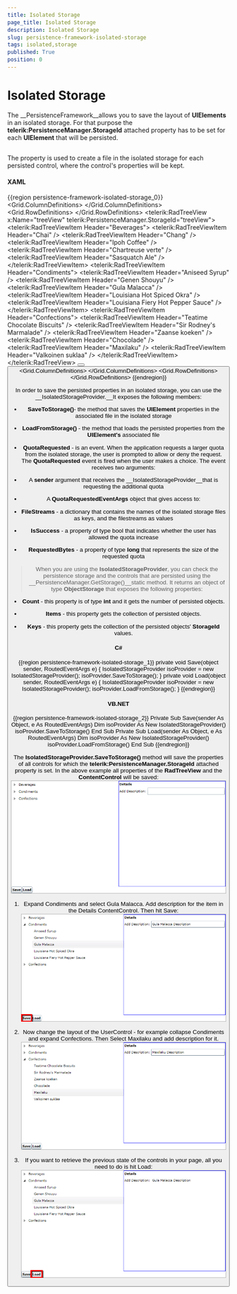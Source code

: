 ```yaml
---
title: Isolated Storage
page_title: Isolated Storage
description: Isolated Storage
slug: persistence-framework-isolated-storage
tags: isolated,storage
published: True
position: 0
---
```


# Isolated Storage



The __PersistenceFramework__allows you to save the layout of __UIElements__ in an isolated storage. For that purpose the __telerik:PersistenceManager.StorageId__ attached property has to be set for each __UIElement__ that will be persisted.
	  

## 

The property is used to create a file in the isolated storage for each persisted control, where the control's properties will be kept.
		

#### __XAML__

{{region persistence-framework-isolated-storage_0}}
	<Grid x:Name="LayoutRoot" Background="White">
	    <Grid.ColumnDefinitions>
	        <ColumnDefinition Width="*" />
	        <ColumnDefinition Width="*" />
	    </Grid.ColumnDefinitions>
	    <Grid.RowDefinitions>
	        <RowDefinition Height="*" />
	        <RowDefinition Height="Auto" />
	    </Grid.RowDefinitions>
	    <telerik:RadTreeView x:Name="treeView" telerik:PersistenceManager.StorageId="treeView">
	        <telerik:RadTreeViewItem Header="Beverages">
	            <telerik:RadTreeViewItem Header="Chai" />
	            <telerik:RadTreeViewItem Header="Chang" />
	            <telerik:RadTreeViewItem Header="Ipoh Coffee" />
	            <telerik:RadTreeViewItem Header="Chartreuse verte" />
	            <telerik:RadTreeViewItem Header="Sasquatch Ale" />
	        </telerik:RadTreeViewItem>
	        <telerik:RadTreeViewItem Header="Condiments">
	            <telerik:RadTreeViewItem Header="Aniseed Syrup" />
	            <telerik:RadTreeViewItem Header="Genen Shouyu" />
	            <telerik:RadTreeViewItem Header="Gula Malacca" />
	            <telerik:RadTreeViewItem Header="Louisiana Hot Spiced Okra" />
	            <telerik:RadTreeViewItem Header="Louisiana Fiery Hot Pepper Sauce" />
	        </telerik:RadTreeViewItem>
	        <telerik:RadTreeViewItem Header="Confections">
	            <telerik:RadTreeViewItem Header="Teatime Chocolate Biscuits" />
	            <telerik:RadTreeViewItem Header="Sir Rodney's Marmalade" />
	            <telerik:RadTreeViewItem Header="Zaanse koeken" />
	            <telerik:RadTreeViewItem Header="Chocolade" />
	            <telerik:RadTreeViewItem Header="Maxilaku" />
	            <telerik:RadTreeViewItem Header="Valkoinen suklaa" />
	        </telerik:RadTreeViewItem>
	    </telerik:RadTreeView>
	    <StackPanel Orientation="Horizontal" Grid.Row="1">
	        <Button Content="Save" Click="Save" VerticalAlignment="Bottom" FontWeight="Bold" />
	        <Button Content="Load" Click="Load" VerticalAlignment="Bottom" FontWeight="Bold" />
	    </StackPanel>
	    <Border Grid.Column="1" BorderBrush="Blue" BorderThickness="1">
	        <ContentControl HorizontalContentAlignment="Stretch" telerik:PersistenceManager.StorageId="detailsControl">
	            <Grid>
	                <Grid.ColumnDefinitions>
	                    <ColumnDefinition Width="Auto" />
	                    <ColumnDefinition Width="*" />
	                </Grid.ColumnDefinitions>
	                <Grid.RowDefinitions>
	                    <RowDefinition Height="Auto" />
	                    <RowDefinition Height="Auto" />
	                </Grid.RowDefinitions>
	                <TextBlock Text="Details" Margin="2" VerticalAlignment="Center" FontWeight="Bold"
	                        Grid.ColumnSpan="2" />
	                <TextBlock Text="Add Description:" Grid.Row="1" Margin="2" VerticalAlignment="Center" />
	                <TextBox Margin="2" Grid.Row="1" Grid.Column="1" VerticalAlignment="Center"
	                        HorizontalAlignment="Stretch" />
	            </Grid>
	        </ContentControl>
	    </Border>
	</Grid>
	{{endregion}}



In order to save the persisted properties in an isolated storage, you can use the __IsolatedStorageProvider.__It exposes the following members:
		

* __SaveToStorage()__- the method that saves the __UIElement__ properties in the associated file in the isolated storage
			

* __LoadFromStorage()__ - the method that loads the persisted properties from the __UIElement's__ associated file
			

* __QuotaRequested__ - is an event. When the application requests a larger quota from the isolated storage, the user is prompted to allow or deny the request. The __QuotaRequested__ event is fired when the user makes a choice. The event receives two arguments:
			

* A __sender__ argument that receives the __IsolatedStorageProvider__that is requesting the additional quota
				

* A __QuotaRequestedEventArgs__ object that gives access to:
				

* __FileStreams__ - a dictionary that contains the names of the isolated storage files as keys, and the filestreams as values
					

* __IsSuccess__ - a property of type bool that indicates whether the user has allowed the quota increase
					

* __RequestedBytes__ - a property of type __long__ that represents the size of the requested quota
					

>When you are using the __IsolatedStorageProvider__, you can check the persistence storage
			and the controls that are persisted using the __PersistenceManager.GetStorage()__static method.
			It returns an object of type __ObjectStorage__ that exposes the following properties:
		  

* __Count__ - this property is of type __int__ and it gets the number of persisted objects.
			  

* __Items__ - this property gets the collection of persisted objects.
			  

* __Keys__ - this property gets the collection of the persisted objects' __StorageId__ values.
			  

#### __C#__

{{region persistence-framework-isolated-storage_1}}
	private void Save(object sender, RoutedEventArgs e)
	{
	 IsolatedStorageProvider isoProvider = new IsolatedStorageProvider();
	 isoProvider.SaveToStorage();
	}
	private void Load(object sender, RoutedEventArgs e)
	{
	 IsolatedStorageProvider isoProvider = new IsolatedStorageProvider();
	 isoProvider.LoadFromStorage();
	}
	{{endregion}}



#### __VB.NET__

{{region persistence-framework-isolated-storage_2}}
	Private Sub Save(sender As Object, e As RoutedEventArgs)
		Dim isoProvider As New IsolatedStorageProvider()
		isoProvider.SaveToStorage()
	End Sub
	Private Sub Load(sender As Object, e As RoutedEventArgs)
		Dim isoProvider As New IsolatedStorageProvider()
		isoProvider.LoadFromStorage()
	End Sub
	{{endregion}}



The __IsolatedStorageProvider.SaveToStorage()__ method will save the properties of all controls for which the __telerik:PersistenceManager.StorageId__ attached property is set. In the above example all properties of the __RadTreeView__ and the __ContentControl__ will be saved:
		![](images/PersistenceFramework_IsolatedStorage_Initial.png)

1. Expand Condiments and select Gula Malacca. Add description for the item in the Details ContentControl. Then hit Save:![](images/PersistenceFramework_IsolatedStorage_Save.png)

2. Now change the layout of the UserControl - for example collapse Condiments and expand Confections. Then Select Maxilaku and add description for it. ![](images/PersistenceFramework_IsolatedStorage_Change.png)

3. If you want to retrieve the previous state of the controls in your page, all you need to do is hit Load:![](images/PersistenceFramework_IsolatedStorage_Load.png)
